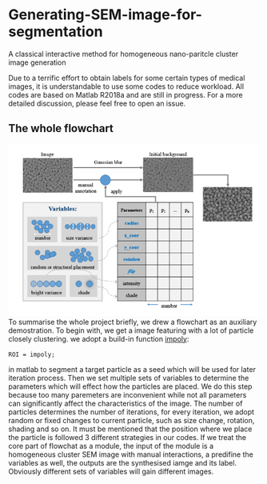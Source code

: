 # Generating-SEM-image-for-segmentation
A classical interactive method for homogeneous nano-paritcle cluster image generation

Due to a terrific effort to obtain labels for some certain types of medical images, it is understandable to use some codes to reduce workload. All codes are based on Matlab R2018a and are still in progress. For a more detailed discussion, please feel free to open an issue.
## The whole flowchart
![Flowchart](https://github.com/AdamGreen95/Generating-SEM-image-for-segmentation/raw/master/20200904200408.png)
To summarise the whole project briefly, we drew a flowchart as an auxiliary demostration. 
To begin with, we get a image featuring with a lot of particle closely clustering. we adopt a build-in function [impoly](https://de.mathworks.com/help/images/ref/impoly.html): 
``` 
ROI = impoly;
``` 
in matlab to segment a target particle as a seed which will be used for later iteration process. Then we set multiple sets of variables to determine the parameters which will effect how the particles are placed. We do this step because too many paremeters are inconvenient while not all parameters can significantly affect the characteristics of the image. 
The number of particles determines the number of iterations, for every iteration, we adopt random or fixed changes to current particle, such as size change, rotation, shading and so on. It must be mentioned that the position where we place the particle is followed 3 different strategies in our codes. If we treat the core part of flowchat as a module, the input of the module is a homogeneous cluster SEM image with manual interactions, a predifine the variables as well, the outputs are the synthesised iamge and its label. Obviously different sets of variables will gain different images. 

